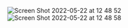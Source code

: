 ![Screen Shot 2022-05-22 at 12 48 52](https://user-images.githubusercontent.com/79700458/169693752-2c62b595-6cf4-4a7b-9ab3-6e31e2ea9492.png)
![Screen Shot 2022-05-22 at 12 48 58](https://user-images.githubusercontent.com/79700458/169693753-9a3e2ddf-d410-4a48-b945-ee81c15ed7d9.png)
